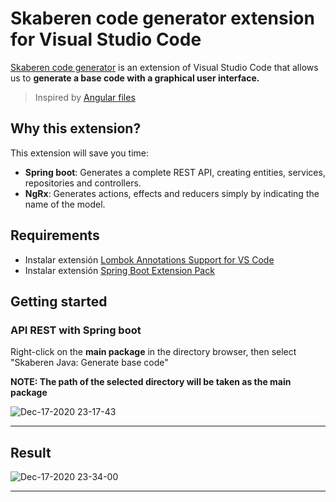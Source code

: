 # Skaberen code generator extension for Visual Studio Code

[Skaberen code generator](https://marketplace.visualstudio.com/items?itemName=Skaberencodetools.skaberen-code-generator) is an extension of Visual Studio Code that allows us to **generate a base code with a graphical user interface.**

> Inspired by [Angular files](https://github.com/ivalexa/vscode-angular2-files) 
## Why this extension?

This extension will save you time:

- **Spring boot**: Generates a complete REST API, creating entities, services, repositories and controllers.
- **NgRx**: Generates actions, effects and reducers simply by indicating the name of the model.

## Requirements
- Instalar extensión [Lombok Annotations Support for VS Code](https://marketplace.visualstudio.com/items?itemName=GabrielBB.vscode-lombok)
- Instalar extensión [Spring Boot Extension Pack](https://marketplace.visualstudio.com/items?itemName=Pivotal.vscode-boot-dev-pack)

## Getting started
### API REST with Spring boot
Right-click on the **main package** in the directory browser, then select "Skaberen Java: Generate base code"

**NOTE: The path of the selected directory will be taken as the main package**


![Dec-17-2020 23-17-43](https://user-images.githubusercontent.com/13028053/102566384-33165e80-40be-11eb-8228-fb5764b273b2.gif)

---
## Result

![Dec-17-2020 23-34-00](https://user-images.githubusercontent.com/13028053/102567497-62c66600-40c0-11eb-8d99-558c239cdf3b.gif)

---
